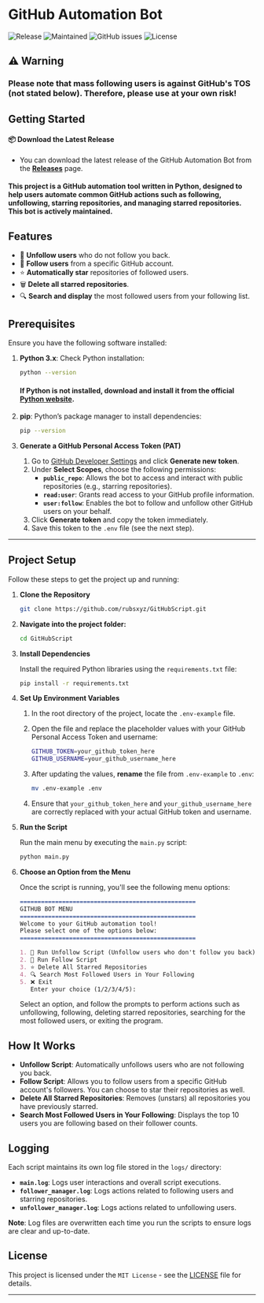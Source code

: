 # GitHub Automation Bot

![Release](https://img.shields.io/github/v/release/rubsxyz/GitHubScript?style=plastic)
![Maintained](https://img.shields.io/badge/Maintained-yes-green.svg?style=plastic)
![GitHub issues](https://img.shields.io/github/issues/rubsxyz/GitHubScript?style=plastic)
![License](https://img.shields.io/github/license/rubsxyz/GitHubScript?style=plastic)

## ⚠️ Warning
### Please note that mass following users is against GitHub's TOS (not stated below). Therefore, please use at your own risk!

## Getting Started

#### 📦 Download the Latest Release

- You can download the latest release of the GitHub Automation Bot from the **[Releases](https://github.com/rubsxyz/GitHubScript/releases)** page.

#### This project is a GitHub automation tool written in Python, designed to help users automate common GitHub actions such as following, unfollowing, starring repositories, and managing starred repositories. This bot is **actively maintained**.

## Features

- 🧹 **Unfollow users** who do not follow you back.
- 👥 **Follow users** from a specific GitHub account.
- ⭐ **Automatically star** repositories of followed users.
- 🗑️ **Delete all starred repositories**.
- 🔍 **Search and display** the most followed users from your following list.

## Prerequisites

Ensure you have the following software installed:

1. **Python 3.x**: Check Python installation:

   ```bash
   python --version
   ```

   #### If Python is not installed, download and install it from the official [Python website](https://www.python.org/downloads/).

2. **pip**: Python’s package manager to install dependencies:

   ```bash
   pip --version
   ```

3. **Generate a GitHub Personal Access Token (PAT)**

   1. Go to [GitHub Developer Settings](https://github.com/settings/tokens) and click **Generate new token**.
   2. Under **Select Scopes**, choose the following permissions:
      - **`public_repo`**: Allows the bot to access and interact with public repositories (e.g., starring repositories).
      - **`read:user`**: Grants read access to your GitHub profile information.
      - **`user:follow`**: Enables the bot to follow and unfollow other GitHub users on your behalf.
   3. Click **Generate token** and copy the token immediately.
   4. Save this token to the `.env` file (see the next step).

---

## Project Setup

Follow these steps to get the project up and running:

1. **Clone the Repository**

   ```bash
   git clone https://github.com/rubsxyz/GitHubScript.git
   ```

2. **Navigate into the project folder:**

   ```bash
   cd GitHubScript
   ```

3. **Install Dependencies**

   Install the required Python libraries using the `requirements.txt` file:

   ```bash
   pip install -r requirements.txt
   ```

4. **Set Up Environment Variables**

   1. In the root directory of the project, locate the `.env-example` file.
   2. Open the file and replace the placeholder values with your GitHub Personal Access Token and username:

      ```bash
      GITHUB_TOKEN=your_github_token_here
      GITHUB_USERNAME=your_github_username_here
      ```

   3. After updating the values, **rename** the file from `.env-example` to `.env`:

      ```bash
      mv .env-example .env
      ```

   4. Ensure that `your_github_token_here` and `your_github_username_here` are correctly replaced with your actual GitHub token and username.

5. **Run the Script**

   Run the main menu by executing the `main.py` script:

   ```bash
   python main.py
   ```

6. **Choose an Option from the Menu**

   Once the script is running, you'll see the following menu options:

   ```markdown
   ==================================================
   GITHUB BOT MENU
   ==================================================
   Welcome to your GitHub automation tool!
   Please select one of the options below:
   ==================================================

   1. 🧹 Run Unfollow Script (Unfollow users who don't follow you back)
   2. 👥 Run Follow Script
   3. ⭐ Delete All Starred Repositories
   4. 🔍 Search Most Followed Users in Your Following
   5. ❌ Exit
      Enter your choice (1/2/3/4/5):
   ```

   Select an option, and follow the prompts to perform actions such as unfollowing, following, deleting starred repositories, searching for the most followed users, or exiting the program.

## How It Works

- **Unfollow Script**: Automatically unfollows users who are not following you back.
- **Follow Script**: Allows you to follow users from a specific GitHub account's followers. You can choose to star their repositories as well.
- **Delete All Starred Repositories**: Removes (unstars) all repositories you have previously starred.
- **Search Most Followed Users in Your Following**: Displays the top 10 users you are following based on their follower counts.

## Logging

Each script maintains its own log file stored in the `logs/` directory:

- **`main.log`**: Logs user interactions and overall script executions.
- **`follower_manager.log`**: Logs actions related to following users and starring repositories.
- **`unfollower_manager.log`**: Logs actions related to unfollowing users.

**Note**: Log files are overwritten each time you run the scripts to ensure logs are clear and up-to-date.

## License

This project is licensed under the `MIT License` - see the [LICENSE](LICENSE) file for details.

---
